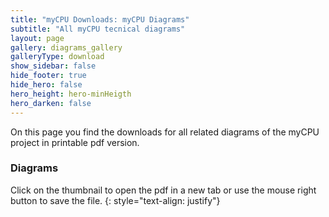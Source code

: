 ```yaml
---
title: "myCPU Downloads: myCPU Diagrams"
subtitle: "All myCPU tecnical diagrams"
layout: page
gallery: diagrams_gallery
galleryType: download
show_sidebar: false
hide_footer: true
hide_hero: false
hero_height: hero-minHeigth
hero_darken: false
---
```

On this page you find the downloads for all related diagrams of the myCPU project in printable pdf version. 



### Diagrams    

Click on the thumbnail to open the pdf in a new tab or use the mouse right button to save the file.
{: style="text-align: justify"}